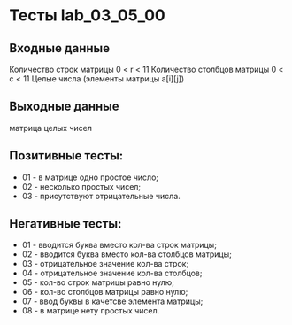 # Тесты lab_03_05_00

## Входные данные
Количество строк матрицы 0 < r < 11
Количество столбцов матрицы 0 < c < 11
Целые числа (элементы матрицы a[i][j])

## Выходные данные
матрица целых чисел

## Позитивные тесты:
- 01 - в матрице одно простое число;
- 02 - несколько простых чисел;
- 03 - присутствуют отрицательные числа.

## Негативные тесты:
- 01 - вводится буква вместо кол-ва строк матрицы;
- 02 - вводится буква вместо кол-ва столбцов матрицы;
- 03 - отрицательное значение кол-ва строк;
- 04 - отрицательное значение кол-ва столбцов;
- 05 - кол-во строк матрицы равно нулю;
- 06 - кол-во столбцов матрицы равно нулю;
- 07 - ввод буквы в качетсве элемента матрицы;
- 08 - в матрице нету простых чисел.